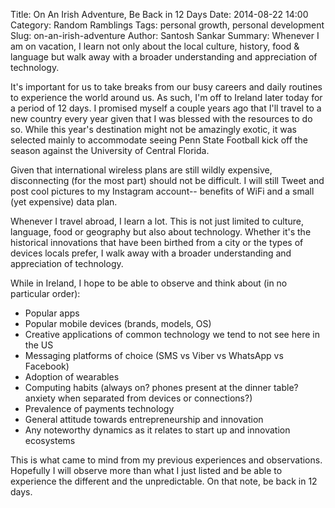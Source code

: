 Title: On An Irish Adventure, Be Back in 12 Days
Date: 2014-08-22 14:00
Category: Random Ramblings
Tags: personal growth, personal development
Slug: on-an-irish-adventure
Author: Santosh Sankar
Summary: Whenever I am on vacation, I learn not only about the local culture, history, food & language but walk away with a broader understanding and appreciation of technology.

It's important for us to take breaks from our busy careers and daily routines to experience the world around us. As such, I'm off to Ireland later today for a period of 12 days. I promised myself a couple years ago that I'll travel to a new country every year given that I was blessed with the resources to do so. While this year's destination might not be amazingly exotic, it was selected mainly to accommodate seeing Penn State Football kick off the season against the University of Central Florida.

Given that international wireless plans are still wildly expensive, disconnecting (for the most part) should not be difficult. I will still Tweet and post cool pictures to my Instagram account-- benefits of WiFi and a small (yet expensive) data plan.

Whenever I travel abroad, I learn a lot. This is not just limited to culture, language, food or geography but also about technology. Whether it's the historical innovations that have been birthed from a city or the types of devices locals prefer, I walk away with a broader understanding and appreciation of technology.

While in Ireland, I hope to be able to observe and think about (in no particular order):

* Popular apps
* Popular mobile devices (brands, models, OS)
* Creative applications of common technology we tend to not see here in the US
* Messaging platforms of choice (SMS vs Viber vs WhatsApp vs Facebook)
* Adoption of wearables
* Computing habits (always on? phones present at the dinner table? anxiety when separated from devices or connections?)
* Prevalence of payments technology
* General attitude towards entrepreneurship and innovation
* Any noteworthy dynamics as it relates to start up and innovation ecosystems

This is what came to mind from my previous experiences and observations. Hopefully I will observe more than what I just listed and be able to experience the different and the unpredictable. On that note, be back in 12 days.
